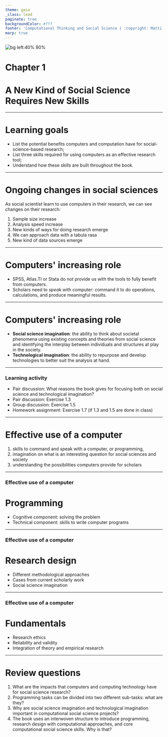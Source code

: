 ```yaml
---
theme: gaia
_class: lead
paginate: true
backgroundColor: #fff
footer: 'Computational Thinking and Social Science | :copyright: Matti Nelimarkka | 2023 | Sage Publishing'
marp: true
---
```


<style>
footer {
  font-size: small;
}
</style>

![bg left:40% 80%](./cover.png)

# Chapter 1
# A New Kind of Social Science Requires New Skills

---

# Learning goals

- List the potential benefits computers and computation have for social-science-based
research;
- List three skills required for using computers as an effective research tool;
- Understand how these skills are built throughout the book.

---

# Ongoing changes in social sciences

As social scientist learn to use computers in their research, we can see changes on their research:

1) Sample size increase
1) Analysis speed increase
1) New kinds of ways for doing research emerge
1) We can approach data with a tabula rasa
1) New kind of data sources emerge

---

# Computers' increasing role

* SPSS, Atlas.TI or Stata do not provide us with the tools to fully benefit from computers.
* Scholars need to _speak_ with computer: command it to do operations, calculations, and produce meaningful results.

---

# Computers' increasing role

* **Social science imagination**: the ability to think about societal phenomena using existing concepts and theories from social science and identifying the interplay between individuals and structures at play in the society.
* **Technological imagination**: the ability to repurpose and develop technologies to better suit the analysis at hand.

---

### Learning activity

* Pair discussion: What reasons the book gives for focusing both on social science and technological imagination?
* Pair discussion: Exercise 1.3
* Group discussion: Exercise 1.5
* Homework assignment: Exercise 1.7 (if 1.3 and 1.5 are done in class)

---

# Effective use of a computer

1) skills to command and speak with a computer, or programming,
1) imagination on what is an interesting question for social sciences and society
1) understanding the possibilities computers provide for scholars

---

### Effective use of a computer
# Programming
* Cognitive component: solving the problem
* Technical component: skills to write computer programs

---

### Effective use of a computer
# Research design
* Different methodological approaches
* Cases from current scholarly work
* Social science imagination

---

### Effective use of a computer
# Fundamentals
* Research ethics
* Reliability and validity
* Integration of theory and empirical research

---

# Review questions

1. What are the impacts that computers and computing technology have for social science research?
1. Programming tasks can be divided into two different sub-tasks: what are they?
1. Why are social science imagination and technological imagination important in computational social science projects?
1. The book uses an interwoven structure to introduce programming, research design with computational approaches, and core computational social science skills. Why is that?
